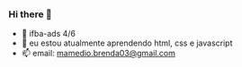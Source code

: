 ### Hi there 👋

- 🔭 ifba-ads 4/6
- 🌱 eu estou atualmente aprendendo html, css e javascript
- 📫 email: mamedio.brenda03@gmail.com
